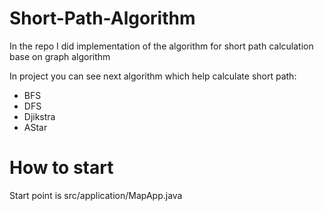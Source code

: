 # Short-Path-Algorithm
In the repo I did implementation of the algorithm for short path calculation base on graph algorithm

In project you can see next algorithm which help calculate short path:
- BFS
- DFS
- Djikstra
- AStar

# How to start
Start point is src/application/MapApp.java
